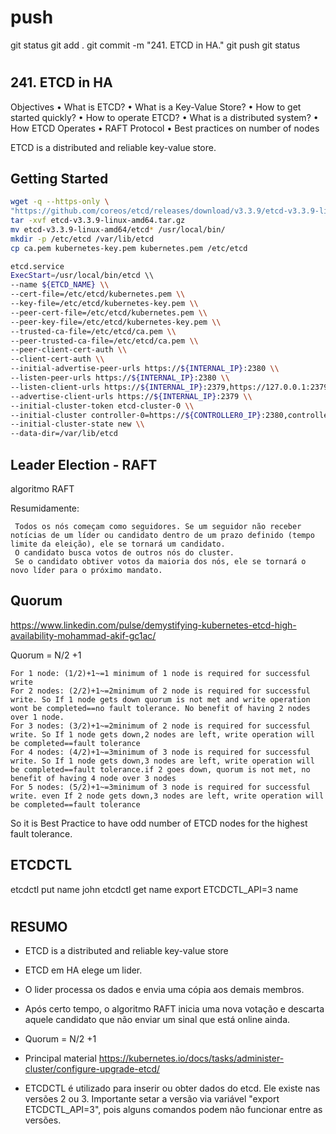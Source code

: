 #
# ###################################################################################################################### 
# ###################################################################################################################### 
#  push

git status
git add .
git commit -m "241. ETCD in HA."
git push
git status




# ###################################################################################################################### 
# ###################################################################################################################### 
## 241. ETCD in HA

Objectives
• What is ETCD?
• What is a Key-Value Store?
• How to get started quickly?
• How to operate ETCD?
• What is a distributed system?
• How ETCD Operates
• RAFT Protocol
• Best practices on number of nodes



ETCD is a distributed and reliable key-value store.




##  Getting Started

~~~~bash
wget -q --https-only \
"https://github.com/coreos/etcd/releases/download/v3.3.9/etcd-v3.3.9-linux-amd64.tar.gz"
tar -xvf etcd-v3.3.9-linux-amd64.tar.gz
mv etcd-v3.3.9-linux-amd64/etcd* /usr/local/bin/
mkdir -p /etc/etcd /var/lib/etcd
cp ca.pem kubernetes-key.pem kubernetes.pem /etc/etcd
~~~~



~~~~bash
etcd.service
ExecStart=/usr/local/bin/etcd \\
--name ${ETCD_NAME} \\
--cert-file=/etc/etcd/kubernetes.pem \\
--key-file=/etc/etcd/kubernetes-key.pem \\
--peer-cert-file=/etc/etcd/kubernetes.pem \\
--peer-key-file=/etc/etcd/kubernetes-key.pem \\
--trusted-ca-file=/etc/etcd/ca.pem \\
--peer-trusted-ca-file=/etc/etcd/ca.pem \\
--peer-client-cert-auth \\
--client-cert-auth \\
--initial-advertise-peer-urls https://${INTERNAL_IP}:2380 \\
--listen-peer-urls https://${INTERNAL_IP}:2380 \\
--listen-client-urls https://${INTERNAL_IP}:2379,https://127.0.0.1:2379 \\
--advertise-client-urls https://${INTERNAL_IP}:2379 \\
--initial-cluster-token etcd-cluster-0 \\
--initial-cluster controller-0=https://${CONTROLLER0_IP}:2380,controller-1=https://${CONTROLLER1_IP}:2380 \\
--initial-cluster-state new \\
--data-dir=/var/lib/etcd
~~~~





## Leader Election - RAFT

algoritmo RAFT

Resumidamente:

     Todos os nós começam como seguidores. Se um seguidor não receber notícias de um líder ou candidato dentro de um prazo definido (tempo limite da eleição), ele se tornará um candidato.
     O candidato busca votos de outros nós do cluster.
     Se o candidato obtiver votos da maioria dos nós, ele se tornará o novo líder para o próximo mandato.




## Quorum

<https://www.linkedin.com/pulse/demystifying-kubernetes-etcd-high-availability-mohammad-akif-gc1ac/>

 Quorum = N/2 +1

    For 1 node: (1/2)+1~=1 minimum of 1 node is required for successful write
    For 2 nodes: (2/2)+1~=2minimum of 2 node is required for successful write. So If 1 node gets down quorum is not met and write operation wont be completed==no fault tolerance. No benefit of having 2 nodes over 1 node.
    For 3 nodes: (3/2)+1~=2minimum of 2 node is required for successful write. So If 1 node gets down,2 nodes are left, write operation will be completed==fault tolerance 
    For 4 nodes: (4/2)+1~=3minimum of 3 node is required for successful write. So If 1 node gets down,3 nodes are left, write operation will be completed==fault tolerance.if 2 goes down, quorum is not met, no benefit of having 4 node over 3 nodes
    For 5 nodes: (5/2)+1~=3minimum of 3 node is required for successful write. even If 2 node gets down,3 nodes are left, write operation will be completed==fault tolerance 

 So it is Best Practice to have odd number of ETCD nodes for the highest fault tolerance. 





## ETCDCTL
etcdctl put name john
etcdctl get name
export ETCDCTL_API=3
name






# ###################################################################################################################### 
# ###################################################################################################################### 
## RESUMO

- ETCD is a distributed and reliable key-value store

- ETCD em HA elege um lider.
- O lider processa os dados e envia uma cópia aos demais membros.
- Após certo tempo, o algoritmo RAFT inicia uma nova votação e descarta aquele candidato que não enviar um sinal que está online ainda.

- Quorum = N/2 +1

- Principal material
<https://kubernetes.io/docs/tasks/administer-cluster/configure-upgrade-etcd/>

- ETCDCTL é utilizado para inserir ou obter dados do etcd. Ele existe nas versões 2 ou 3. Importante setar a versão via variável "export ETCDCTL_API=3", pois alguns comandos podem não funcionar entre as versões.